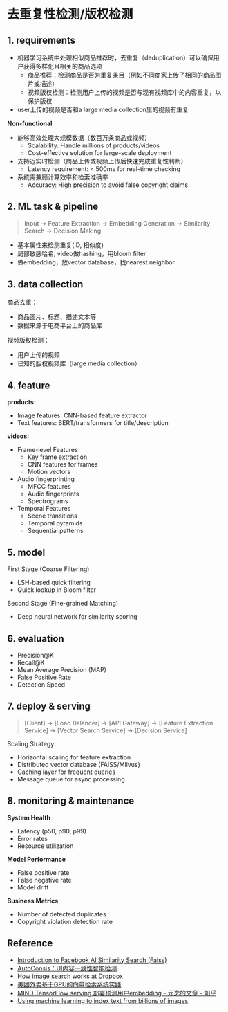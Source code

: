 # 去重复性检测/版权检测

## 1. requirements

- 机器学习系统中处理相似商品推荐时，去重复（deduplication）可以确保用户获得多样化且相关的商品选项
  - 商品推荐：检测商品是否为重复条目（例如不同商家上传了相同的商品图片或描述）
  - 视频版权检测：检测用户上传的视频是否与现有视频库中的内容重复，以保护版权
- user上传的视频是否和a large media collection里的视频有重复

**Non-functional**
- 能够高效处理大规模数据（数百万条商品或视频）
  - Scalability: Handle millions of products/videos
  - Cost-effective solution for large-scale deployment
- 支持近实时检测（商品上传或视频上传后快速完成重复性判断）
  - Latency requirement: < 500ms for real-time checking
- 系统需兼顾计算效率和检索准确率
  - Accuracy: High precision to avoid false copyright claims


## 2. ML task & pipeline
> Input -> Feature Extraction -> Embedding Generation -> Similarity Search -> Decision Making

- 基本属性来检测重复(ID, 相似度)
- 局部敏感哈希, video做hashing，用bloom filter
- 做embedding，放vector database，找nearest neighbor


## 3. data collection
商品去重：
- 商品图片、标题、描述文本等
- 数据来源于电商平台上的商品库

视频版权检测：
- 用户上传的视频
- 已知的版权视频库（large media collection）


## 4. feature
**products:**
- Image features: CNN-based feature extractor
- Text features: BERT/transformers for title/description

**videos:**
- Frame-level Features
  - Key frame extraction
  - CNN features for frames
  - Motion vectors
- Audio fingerprinting
  - MFCC features
  - Audio fingerprints
  - Spectrograms
- Temporal Features
  - Scene transitions
  - Temporal pyramids
  - Sequential patterns


## 5. model

First Stage (Coarse Filtering)
- LSH-based quick filtering
- Quick lookup in Bloom filter

Second Stage (Fine-grained Matching)
- Deep neural network for similarity scoring


## 6. evaluation
- Precision@K
- Recall@K
- Mean Average Precision (MAP)
- False Positive Rate
- Detection Speed


## 7. deploy & serving
> [Client] -> [Load Balancer] -> [API Gateway] -> [Feature Extraction Service] -> [Vector Search Service] -> [Decision Service]

Scaling Strategy:
- Horizontal scaling for feature extraction
- Distributed vector database (FAISS/Milvus)
- Caching layer for frequent queries
- Message queue for async processing


## 8. monitoring & maintenance
**System Health**
- Latency (p50, p90, p99)
- Error rates
- Resource utilization

**Model Performance**
- False positive rate
- False negative rate
- Model drift

**Business Metrics**
- Number of detected duplicates
- Copyright violation detection rate


## Reference
- [Introduction to Facebook AI Similarity Search (Faiss)](https://www.pinecone.io/learn/series/faiss/faiss-tutorial/)
- [AutoConsis：UI内容一致性智能检测](https://mp.weixin.qq.com/s/VwnnYnyo9sCDdUuG4Mu1kQ)
- [How image search works at Dropbox](https://dropbox.tech/machine-learning/how-image-search-works-at-dropbox)
- [美团外卖基于GPU的向量检索系统实践](https://tech.meituan.com/2024/04/11/gpu-vector-retrieval-system-practice.html)
- [MIND TensorFlow serving 部署预测用户embedding - 亓逸的文章 - 知乎](https://zhuanlan.zhihu.com/p/486282241)
- [Using machine learning to index text from billions of images](https://dropbox.tech/machine-learning/using-machine-learning-to-index-text-from-billions-of-images)

